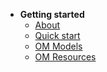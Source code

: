 <!---
Copyright 2021 Yuan He (KRR-Oxford). All rights reserved.

Licensed under the Apache License, Version 2.0 (the "License");
you may not use this file except in compliance with the License.
You may obtain a copy of the License at

    http://www.apache.org/licenses/LICENSE-2.0

Unless required by applicable law or agreed to in writing, software
distributed under the License is distributed on an "AS IS" BASIS,
WITHOUT WARRANTIES OR CONDITIONS OF ANY KIND, either express or implied.
See the License for the specific language governing permissions and
limitations under the License.
-->

- **Getting started**
  - [About](/)
  - [Quick start](intro.md)
  - [OM Models](om_models.md)
  - [OM Resources](om_resources.md)
  <!-- - [Ontology Processing](onto.md) -->
